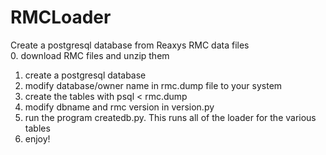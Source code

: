 # RMCLoader
Create a postgresql database from Reaxys RMC data files
<br>
0. download RMC files and unzip them<br>
1. create a postgresql database<br>
2. modify database/owner name in rmc.dump file to your system<br>
3. create the tables with psql < rmc.dump <br>
4. modify dbname and rmc version in version.py<br>
5. run the program createdb.py.  This runs all of the loader for the various tables<br>
6. enjoy!

